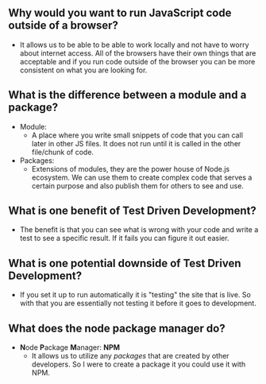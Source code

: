 ## Why would you want to run JavaScript code outside of a browser?
  * It allows us to be able to be able to work locally and not have to worry about internet access. All of the browsers have their own things that are acceptable and if you run code outside of the browser you can be more consistent on what you are looking for.
## What is the difference between a module and a package?
  * Module:
    * A place where you write small snippets of code that you can call later in other JS files. It does not run until it is called in the other file/chunk of code.
  * Packages:
    * Extensions of modules, they are the power house of Node.js ecosystem. We can use them to create complex code that serves a certain purpose and also publish them for others to see and use.
## What is one benefit of Test Driven Development?
  * The benefit is that you can see what is wrong with your code and write a test to see a specific result. If it fails you can figure it out easier.
## What is one potential downside of Test Driven Development?
  * If you set it up to run automatically it is "testing" the site that is live. So with that you are essentially not testing it before it goes to development.
## What does the node package manager do?
  * **N**ode **P**ackage **M**anager: **NPM**
    * It allows us to utilize any *packages* that are created by other developers. So I were to create a package it you could use it with NPM.

